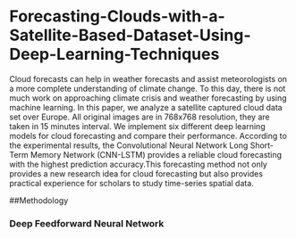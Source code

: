 # Forecasting-Clouds-with-a-Satellite-Based-Dataset-Using-Deep-Learning-Techniques
Cloud forecasts can help in weather forecasts and assist meteorologists on a more complete understanding of climate change. To this day, there is not much work on approaching climate crisis and weather forecasting by using machine learning. In this paper, we analyze a satellite captured cloud data set over Europe. All original images are in 768x768 resolution, they are taken in 15 minutes interval. We implement six different deep learning models for cloud forecasting and compare their performance. According to the experimental results, the Convolutional Neural Network Long Short-Term Memory Network (CNN-LSTM) provides a reliable cloud forecasting with the highest prediction accuracy.This forecasting method not only provides a new research idea for cloud forecasting but also provides practical experience for scholars to study time-series spatial data.

##Methodology
### Deep Feedforward Neural Network
